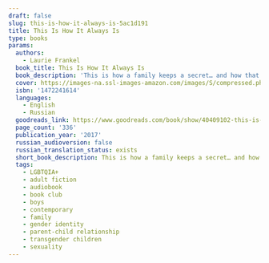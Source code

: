 ```yaml
---
draft: false
slug: this-is-how-it-always-is-5ac1d191
title: This Is How It Always Is
type: books
params:
  authors:
    - Laurie Frankel
  book_title: This Is How It Always Is
  book_description: 'This is how a family keeps a secret… and how that secret ends up keeping them. This is how a family lives happily ever after… until happily ever after becomes complicated.This is how children change… and then change the world.This is Claude. He’s five years old, the youngest of five brothers, and loves peanut butter sandwiches. He also loves wearing a dress, and dreams of being a princess.When he grows up, Claude says, he wants to be a girl.Rosie and Penn want Claude to be whoever Claude wants to be. They’re just not sure they’re ready to share that with the world. Soon the entire family is keeping Claude’s secret. Until one day it explodes.This Is How It Always Isis a novel about revelations, transformations, fairy tales, and family. And it’s about the ways this is how it always is: Change is always hard and miraculous and hard again, parenting is always a leap into the unknown with crossed fingers and full hearts, children grow but not always according to plan. And families with secrets don’t get to keep them forever.'
  cover: https://images-na.ssl-images-amazon.com/images/S/compressed.photo.goodreads.com/books/1528314257i/40409102.jpg
  isbn: '1472241614'
  languages:
    - English
    - Russian
  goodreads_link: https://www.goodreads.com/book/show/40409102-this-is-how-it-always-is
  page_count: '336'
  publication_year: '2017'
  russian_audioversion: false
  russian_translation_status: exists
  short_book_description: This is how a family keeps a secret… and how that secret ends up keeping them. This is how a family lives happily ever after…until happily ever after...
  tags:
    - LGBTQIA+
    - adult fiction
    - audiobook
    - book club
    - boys
    - contemporary
    - family
    - gender identity
    - parent-child relationship
    - transgender children
    - sexuality
---
```


